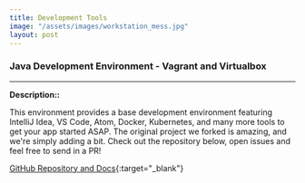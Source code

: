```yaml
---
title: Development Tools
image: "/assets/images/workstation_mess.jpg"
layout: post
---
```


### **Java Development Environment - Vagrant and Virtualbox**
---
**Description::**

This environment provides a base development environment featuring IntelliJ Idea, VS Code, Atom, Docker, Kubernetes, and many more tools to get your app started ASAP. The original project we forked is amazing, and we're simply adding a bit.  Check out the repository below, open issues and feel free to send in a PR!

[GitHub Repository and Docs](https://github.com/grdevhq/development-environment){:target="_blank"}